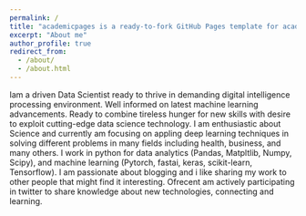 ```yaml
---
permalink: /
title: "academicpages is a ready-to-fork GitHub Pages template for academic personal websites"
excerpt: "About me"
author_profile: true
redirect_from: 
  - /about/
  - /about.html
---
```


Iam a driven Data Scientist ready to thrive in demanding digital intelligence processing environment. Well informed on latest machine learning advancements. Ready to combine tireless hunger for new skills with desire to exploit cutting-edge data science technology. I am enthusiastic about Science and currently am focusing on appling deep learning techniques in solving different problems in many fields including health, business, and many others.
I work in python for data analytics (Pandas, Matpltlib, Numpy, Scipy), and machine learning (Pytorch, fastai, keras, scikit-learn, Tensorflow). I am passionate about blogging and i like sharing my work to other people that might find it interesting. Ofrecent am actively participating in twitter to share knowledge about new technologies, connecting and learning.
